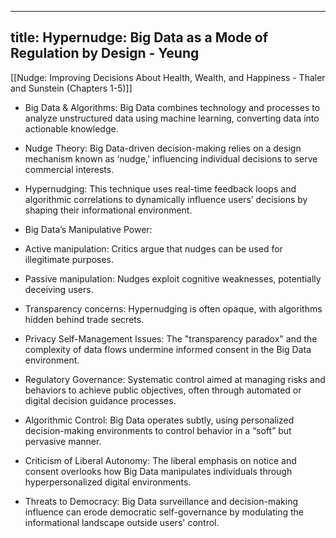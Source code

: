 
---
title: Hypernudge: Big Data as a Mode of Regulation by Design - Yeung
---

[[Nudge: Improving Decisions About Health, Wealth, and Happiness - Thaler and Sunstein (Chapters 1-5)]]

- Big Data & Algorithms: Big Data combines technology and processes to analyze unstructured data using machine learning, converting data into actionable knowledge.

- Nudge Theory: Big Data-driven decision-making relies on a design mechanism known as ‘nudge,’ influencing individual decisions to serve commercial interests.

- Hypernudging: This technique uses real-time feedback loops and algorithmic correlations to dynamically influence users’ decisions by shaping their informational environment.

- Big Data’s Manipulative Power:

- Active manipulation: Critics argue that nudges can be used for illegitimate purposes.

- Passive manipulation: Nudges exploit cognitive weaknesses, potentially deceiving users.

- Transparency concerns: Hypernudging is often opaque, with algorithms hidden behind trade secrets.


- Privacy Self-Management Issues: The "transparency paradox" and the complexity of data flows undermine informed consent in the Big Data environment.

- Regulatory Governance: Systematic control aimed at managing risks and behaviors to achieve public objectives, often through automated or digital decision guidance processes.

- Algorithmic Control: Big Data operates subtly, using personalized decision-making environments to control behavior in a “soft” but pervasive manner.

- Criticism of Liberal Autonomy: The liberal emphasis on notice and consent overlooks how Big Data manipulates individuals through hyperpersonalized digital environments.

- Threats to Democracy: Big Data surveillance and decision-making influence can erode democratic self-governance by modulating the informational landscape outside users' control.
